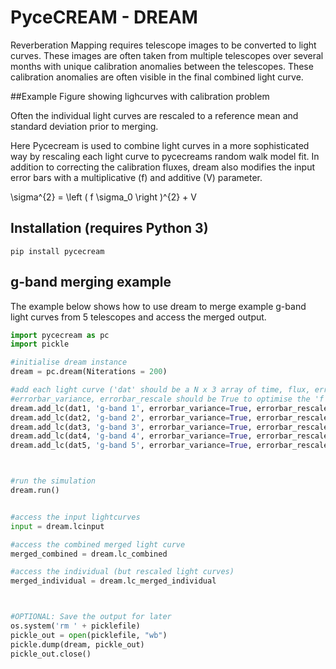 # PyceCREAM - DREAM


Reverberation Mapping requires telescope images to be converted to light curves. These images are often taken 
from multiple telescopes over several months with unique calibration anomalies between the telescopes. 
These calibration anomalies are often visible in the final combined light curve. 

##Example Figure showing lighcurves with calibration problem

Often the individual light curves are rescaled to a reference mean and standard deviation 
prior to merging.

Here Pycecream is used to combine light curves in a more sophisticated way by rescaling each light curve
to pycecreams random walk model fit. In addition to correcting the calibration fluxes, 
dream also modifies the input error bars with a multiplicative (f) and additive (V) parameter.


\sigma^{2} = \left ( f \sigma_0 \right )^{2} + V


## Installation (requires Python 3)

`pip install pycecream`


## g-band merging example

The example below shows how to use dream to merge example g-band light curves 
from 5 telescopes and access the merged output. 

```python
import pycecream as pc
import pickle

#initialise dream instance
dream = pc.dream(Niterations = 200)

#add each light curve ('dat' should be a N x 3 array of time, flux, errorbar)
#errorbar_variance, errorbar_rescale should be True to optimise the 'f' and 'V' error bar parameters 
dream.add_lc(dat1, 'g-band 1', errorbar_variance=True, errorbar_rescale=True)
dream.add_lc(dat2, 'g-band 2', errorbar_variance=True, errorbar_rescale=True)
dream.add_lc(dat3, 'g-band 3', errorbar_variance=True, errorbar_rescale=True)
dream.add_lc(dat4, 'g-band 4', errorbar_variance=True, errorbar_rescale=True)
dream.add_lc(dat5, 'g-band 5', errorbar_variance=True, errorbar_rescale=True)



#run the simulation
dream.run()


#access the input lightcurves
input = dream.lcinput

#access the combined merged light curve
merged_combined = dream.lc_combined

#access the individual (but rescaled light curves)
merged_individual = dream.lc_merged_individual



#OPTIONAL: Save the output for later
os.system('rm ' + picklefile)
pickle_out = open(picklefile, "wb")
pickle.dump(dream, pickle_out)
pickle_out.close()

```


